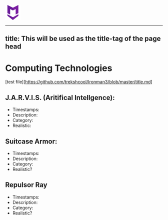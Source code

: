 ![alt text](https://github.com/adam-p/markdown-here/raw/master/src/common/images/icon48.png "Logo Title Text 1")

---
title: This will be used as the title-tag of the page head
---
 
Computing Technologies
=====
[test file][https://github.com/trekshcool/Ironman3/blob/master/title.md]

## J.A.R.V.I.S. (Aritifical Intellgence):
- Timestamps: 
- Description: 
- Category: 
- Realistic: 

## Suitcase Armor:
- Timestamps: 
- Description: 
- Category: 
- Realistic?

## Repulsor Ray
- Timestamps: 
- Description: 
- Category: 
- Realistic? 

